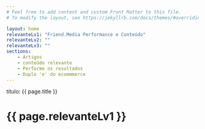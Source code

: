 ```yaml
---
# Feel free to add content and custom Front Matter to this file.
# To modify the layout, see https://jekyllrb.com/docs/themes/#overriding-theme-defaults

layout: home
relevanteLv1: "Friend.Media Performance e Conteúdo"
relevanteLv2: ""
relevanteLv3: ""
sections:
    - Artigos
    - conteúdo relevante
    - Performe os resultados
    - Duplo 'e' do ecommmerce
---
```

titulo: {{ page.title }}
<h1>
    {{ page.relevanteLv1 }}
</h1>

